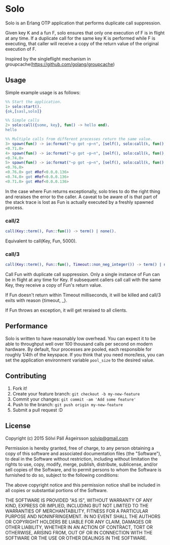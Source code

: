 Solo
====

Solo is an Erlang OTP application that performs duplicate call suppression.

Given key K and a fun F, solo ensures that only one execution of F is in flight at any time.
If a duplicate call for the same key K is performed while F is executing, that caller will
receive a copy of the return value of the original execution of F.

Inspired by the singleflight mechanism in groupcache(https://github.com/golang/groupcache)

## Usage

Simple example usage is as follows:

```erlang
%% Start the application.
1> solo:start().
{ok,[sasl,solo]}

%% Simple calls
2> solo:call({some, key}, fun() -> hello end).
hello

%% Multiple calls from different processes return the same value.
3> spawn(fun() -> io:format("~p got ~p~n", [self(), solo:call(k, fun() -> timer:sleep(3000), erlang:make_ref() end)]) end).
<0.71.0>
4> spawn(fun() -> io:format("~p got ~p~n", [self(), solo:call(k, fun() -> timer:sleep(3000), erlang:make_ref() end)]) end).
<0.74.0>
5> spawn(fun() -> io:format("~p got ~p~n", [self(), solo:call(k, fun() -> timer:sleep(3000), erlang:make_ref() end)]) end).
<0.76.0>
<0.76.0> got #Ref<0.0.0.136>
<0.74.0> got #Ref<0.0.0.136>
<0.71.0> got #Ref<0.0.0.136>
```

In the case where Fun returns exceptionally, solo tries to do the right thing and reraises the error to the caller.
A caveat to be aware of is that part of the stack trace is lost as Fun is actually executed by a freshly spawned process.

### call/2

```erlang
call(Key::term(), Fun::fun()) -> term() | none().
```

Equivalent to call(Key, Fun, 5000).

### call/3

```erlang
call(Key::term(), Fun::fun(), Timeout::non_neg_integer()) -> term() | none().
```

Call Fun with duplicate call suppression.
Only a single instance of Fun can be in flight at any time for Key.
If subsequent callers call call with the same Key, they receive a copy of Fun's return value.

If Fun doesn't return within Timeout milliseconds, it will be killed and call/3 exits with reason {timeout, _}.

If Fun throws an exception, it will get reraised to all clients.

## Performance

Solo is written to have reasonably low overhead.  You can expect it to be able to throughput well over 100 thousand calls per second on modern hardware.
By default, four processes are pooled, each responsible for roughly 1/4th of the keyspace.
If you think that you need more/less, you can set the application environment variable `pool_size` to the desired value.

## Contributing

1. Fork it!
2. Create your feature branch: `git checkout -b my-new-feature`
3. Commit your changes: `git commit -am 'Add some feature'`
4. Push to the branch: `git push origin my-new-feature`
5. Submit a pull request :D

## License

Copyright (c) 2015 Sölvi Páll Ásgeirsson <solvip@gmail.com>

Permission is hereby granted, free of charge, to any person obtaining a copy
of this software and associated documentation files (the "Software"), to deal
in the Software without restriction, including without limitation the rights
to use, copy, modify, merge, publish, distribute, sublicense, and/or sell
copies of the Software, and to permit persons to whom the Software is
furnished to do so, subject to the following conditions:

The above copyright notice and this permission notice shall be included in all
copies or substantial portions of the Software.

THE SOFTWARE IS PROVIDED "AS IS", WITHOUT WARRANTY OF ANY KIND, EXPRESS OR
IMPLIED, INCLUDING BUT NOT LIMITED TO THE WARRANTIES OF MERCHANTABILITY,
FITNESS FOR A PARTICULAR PURPOSE AND NONINFRINGEMENT. IN NO EVENT SHALL THE
AUTHORS OR COPYRIGHT HOLDERS BE LIABLE FOR ANY CLAIM, DAMAGES OR OTHER
LIABILITY, WHETHER IN AN ACTION OF CONTRACT, TORT OR OTHERWISE, ARISING FROM,
OUT OF OR IN CONNECTION WITH THE SOFTWARE OR THE USE OR OTHER DEALINGS IN THE
SOFTWARE.

